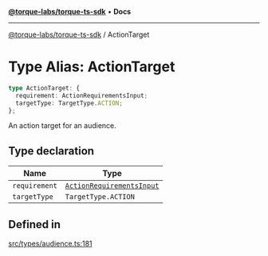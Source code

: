 [**@torque-labs/torque-ts-sdk**](../README.md) • **Docs**

***

[@torque-labs/torque-ts-sdk](../README.md) / ActionTarget

# Type Alias: ActionTarget

```ts
type ActionTarget: {
  requirement: ActionRequirementsInput;
  targetType: TargetType.ACTION;
};
```

An action target for an audience.

## Type declaration

| Name | Type |
| ------ | ------ |
| `requirement` | [`ActionRequirementsInput`](ActionRequirementsInput.md) |
| `targetType` | `TargetType.ACTION` |

## Defined in

[src/types/audience.ts:181](https://github.com/torque-labs/torque-ts-sdk/blob/a30afeab92cb119627ec542f4c8aff2dd9faf383/src/types/audience.ts#L181)
